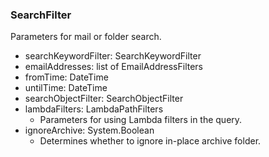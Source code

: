 ### SearchFilter
Parameters for mail or folder search.

- searchKeywordFilter: SearchKeywordFilter
- emailAddresses: list of EmailAddressFilters
- fromTime: DateTime
- untilTime: DateTime
- searchObjectFilter: SearchObjectFilter
- lambdaFilters: LambdaPathFilters
  - Parameters for using Lambda filters in the query.
- ignoreArchive: System.Boolean
  - Determines whether to ignore in-place archive folder.
